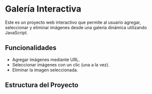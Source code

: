 # Galería Interactiva

Este es un proyecto web interactivo que permite al usuario agregar, seleccionar y eliminar imágenes desde una galería dinámica utilizando JavaScript.

## Funcionalidades

- Agregar imágenes mediante URL.
- Seleccionar imágenes con un clic (una a la vez).
- Eliminar la imagen seleccionada.

## Estructura del Proyecto

